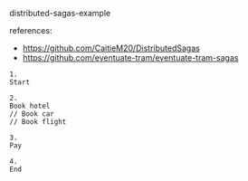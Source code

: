 distributed-sagas-example

references:
- https://github.com/CaitieM20/DistributedSagas
- https://github.com/eventuate-tram/eventuate-tram-sagas

```
1.
Start

2.
Book hotel
// Book car
// Book flight

3.
Pay

4.
End

```
